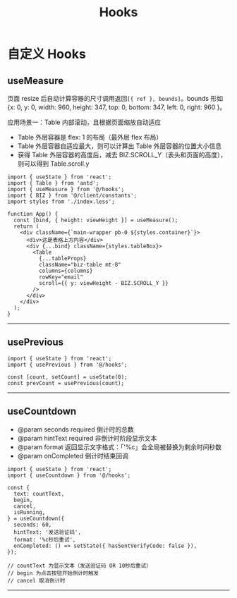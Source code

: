 ﻿---
title: Hooks
sidemenu: false
---

# 自定义 Hooks

## useMeasure

页面 resize 后自动计算容器的尺寸调用返回`[{ ref }, bounds]`。bounds 形如{x: 0, y: 0, width: 960, height: 347, top: 0, bottom: 347, left: 0, right: 960 }。

应用场景一：Table 内部滚动，且根据页面缩放自动适应

- Table 外层容器是 flex: 1 的布局（最外层 flex 布局）
- Table 外层容器自适应最大，则可以计算出 Table 外层容器的位置大小信息
- 获得 Table 外层容器的高度后，减去 BIZ.SCROLL_Y（表头和页面的高度），则可以得到 Table.scroll.y

```tsx | pure
import { useState } from 'react';
import { Table } from 'antd';
import { useMeasure } from '@/hooks';
import { BIZ } from '@/client/constants';
import styles from './index.less';

function App() {
  const [bind, { height: viewHeight }] = useMeasure();
  return (
    <div className={`main-wrapper pb-0 ${styles.container}`}>
      <div>这是表格上方内容</div>
      <div {...bind} className={styles.tableBox}>
        <Table
          {...tableProps}
          className="biz-table mt-8"
          columns={columns}
          rowKey="email"
          scroll={{ y: viewHeight - BIZ.SCROLL_Y }}
        />
      </div>
    </div>
  );
}
```

---

## usePrevious

```tsx | pure
import { useState } from 'react';
import { usePrevious } from '@/hooks';

const [count, setCount] = useState(0);
const prevCount = usePrevious(count);
```

---

## useCountdown

- @param seconds required 倒计时的总数
- @param hintText required 非倒计时阶段显示文本
- @param format 返回显示文字格式：「'%c」会全局被替换为剩余时间秒数
- @param onCompleted 倒计时结束回调

```tsx | pure
import { useState } from 'react';
import { useCountdown } from '@/hooks';

const {
  text: countText,
  begin,
  cancel,
  isRunning,
} = useCountdown({
  seconds: 60,
  hintText: '发送验证码',
  format: '%c秒后重试',
  onCompleted: () => setState({ hasSentVerifyCode: false }),
});

// countText 为显示文本（发送验证码 OR 10秒后重试）
// begin 为点击按钮开始倒计时触发
// cancel 取消倒计时
```

---
